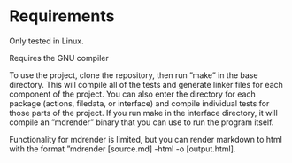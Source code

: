 # Requirements

Only tested in Linux. 

Requires the GNU compiler

To use the project, clone the repository, then run ”make” in the base
directory. This will compile all of the tests and generate linker files for each
component of the project. You can also enter the directory for each package
(actions, filedata, or interface) and compile individual tests for those parts
of the project. If you run make in the interface directory, it will compile an
”mdrender” binary that you can use to run the program itself.

Functionality for mdrender is limited, but you can render markdown to
html with the format ”mdrender [source.md] -html -o [output.html].
